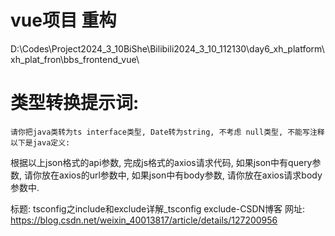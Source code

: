 # vue项目 重构

D:\Codes\Project2024_3_10BiShe\Bilibili2024_3_10_112130\day6_xh_platform\xh_plat_fron\bbs_frontend_vue\

# 类型转换提示词: 

    请你把java类转为ts interface类型, Date转为string, 不考虑 null类型, 不能写注释 以下是java定义: 


根据以上json格式的api参数, 完成js格式的axios请求代码, 如果json中有query参数, 请你放在axios的url参数中, 如果json中有body参数, 请你放在axios请求body参数中. 

标题: tsconfig之include和exclude详解_tsconfig exclude-CSDN博客 网址: https://blog.csdn.net/weixin_40013817/article/details/127200956